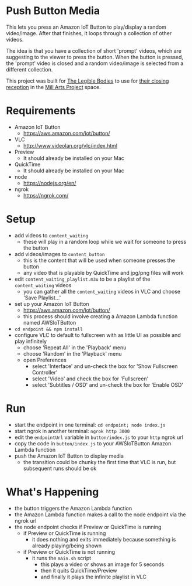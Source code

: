 # Push Button Media

This lets you press an Amazon IoT Button to play/display a random video/image.
After that finishes, it loops through a collection of other videos.

The idea is that you have a collection of short 'prompt' videos, which are suggesting to the viewer to press the button.
When the button is pressed, the 'prompt' video is closed and a random video/image is selected from a different collection.

This project was built for [The Legible Bodies](https://www.legiblebodies.com/) to use for [their closing reception](https://www.facebook.com/events/655704171259010/) in the [Mill Arts Project](http://www.easthamptoncityarts.com/map) space.

# Requirements

- Amazon IoT Button
  - https://aws.amazon.com/iot/button/
- VLC
  - http://www.videolan.org/vlc/index.html
- Preview
  - It should already be installed on your Mac
- QuickTime
  - It should already be installed on your Mac
- node
  - https://nodejs.org/en/
- ngrok
  - https://ngrok.com/

# Setup

- add videos to `content_waiting`
  - these will play in a random loop while we wait for someone to press the button
- add videos/images to `content_button`
  - this is the content that will be used when someone presses the button
  - any video that is playable by QuickTime and jpg/png files will work
- edit `content_waiting_playlist.m3u` to be a playlist of the `content_waiting` videos
  - you can gather all the `content_waiting` videos in VLC and choose 'Save Playlist...'
- set up your Amazon IoT Button
  - https://aws.amazon.com/iot/button/
  - this process should involve creating a Amazon Lambda function named AWSIoTButton
- `cd endpoint && npm install`
- configure VLC to default to fullscreen with as little UI as possible and play infinitely
  - choose 'Repeat All' in the 'Playback' menu
  - choose 'Random' in the 'Playback' menu
  - open Preferences
    - select 'Interface' and un-check the box for 'Show Fullscreen Controller'
    - select 'Video' and check the box for 'Fullscreen'
    - select 'Subtitles / OSD' and un-check the box for 'Enable OSD'

# Run

- start the endpoint in one terminal: `cd endpoint; node index.js`
- start ngrok in another terminal: `ngrok http 3000`
- edit the `endpointUrl` variable in `button/index.js` to your `http` ngrok url
- copy the code in `button/index.js` to your AWSIoTButton Amazon Lambda function
- push the Amazon IoT Button to display media
  - the transition could be chunky the first time that VLC is run, but subsequent runs should be ok

# What's Happening

- the button triggers the Amazon Lambda function
- the Amazon Lambda function makes a call to the node endpoint via the ngrok url
- the node endpoint checks if Preview or QuickTime is running
  - if Preview or QuickTime is running
    - it does nothing and exits immediately because something is already playing/being shown
  - if Preview or QuickTime is not running
    - it runs the `main.sh` script
      - this plays a video or shows an image for 5 seconds
      - then it quits QuickTime/Preview
      - and finally it plays the infinite playlist in VLC
